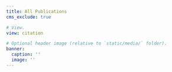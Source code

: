 ```yaml
---
title: All Publications
cms_exclude: true

# View.
view: citation

# Optional header image (relative to `static/media/` folder).
banner:
  caption: ''
  image: ''
---
```

